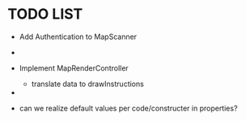 # TODO LIST
* Add Authentication to MapScanner
*
* Implement MapRenderController
  * translate data to drawInstructions
* 

* can we realize default values per code/constructer in properties?